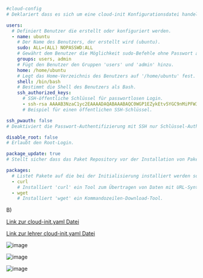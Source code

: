 ```yaml
#cloud-config
# Deklariert dass es sich um eine cloud-init Konfigurationsdatei handelt.

users:
  # Definiert Benutzer die erstellt oder konfiguriert werden.
  - name: ubuntu
    # Der Name des Benutzers, der erstellt wird (ubuntu).
    sudo: ALL=(ALL) NOPASSWD:ALL
    # Gewährt dem Benutzer die Möglichkeit sudo-Befehle ohne Passwort auszuführen.
    groups: users, admin
    # Fügt den Benutzer den Gruppen 'users' und 'admin' hinzu.
    home: /home/ubuntu
    # Legt das Home-Verzeichnis des Benutzers auf '/home/ubuntu' fest.
    shell: /bin/bash
    # Bestimmt die Shell des Benutzers als Bash.
    ssh_authorized_keys:
      # SSH-öffentliche Schlüssel für passwortlosen Login.
      - ssh-rsa AAAAB3NzaC1yc2EAAAADAQABAAABAQC0WGP1EZykEtv5YGC9nMiPFW3U3DmZNzKFO5nEu6uozEHh4jLZzPNHSrfFTuQ2GnRDSt+XbOtTLdcj26+iPNiFoFha42aCIzYjt6V8Z+SQ9pzF4jPPzxwXfDdkEWylgoNnZ+4MG1lNFqa8aO7F62tX0Yj5khjC0Bs7Mb2cHLx1XZaxJV6qSaulDuBbLYe8QUZXkMc7wmob3PM0kflfolR3LE7LResIHWa4j4FL6r5cQmFlDU2BDPpKMFMGUfRSFiUtaWBNXFOWHQBC2+uKmuMPYP4vJC9sBgqMvPN/X2KyemqdMvdKXnCfrzadHuSSJYEzD64Cve5Zl9yVvY4AqyBD aws-key
      # Beispiel für einen öffentlichen SSH-Schlüssel.

ssh_pwauth: false
# Deaktiviert die Passwort-Authentifizierung mit SSH nur Schlüssel-Authentifizierung ist erlaubt.

disable_root: false
# Erlaubt den Root-Login.

package_update: true
# Stellt sicher dass das Paket Repository vor der Installation von Paketen aktualisiert wird.

packages:
  # Listet Pakete auf die bei der Initialisierung installiert werden sollen.
  - curl
    # Installiert 'curl' ein Tool zum Übertragen von Daten mit URL-Syntax.
  - wget
    # Installiert 'wget' ein Kommandozeilen-Download-Tool.

```
B)

[Link zur cloud-init.yaml Datei](cloud-init.yaml)

[Link zur lehrer cloud-init.yaml Datei](cloud-init-2schlüssel.yaml)

![image](https://github.com/user-attachments/assets/7af05997-ec45-42d1-b8f0-c722187369fe)

![image](https://github.com/user-attachments/assets/68eee9c9-8f1f-4a3a-b641-5625a38a61fd)

![image](https://github.com/user-attachments/assets/9c088771-7361-4be8-8aec-a2073d069765)



